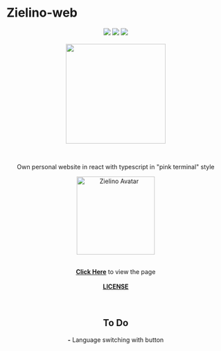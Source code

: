 # Zielino-web

<p align="center">
  <img src="https://img.shields.io/github/stars/Zielin0/zielino-web?style=for-the-badge">
  <img src="https://img.shields.io/github/forks/Zielin0/zielino-web?style=for-the-badge">
  <img src="https://img.shields.io/github/license/Zielin0/zielino-web?style=for-the-badge">
  <br />
  <br />
  <a href="https://discord.gg/ckYHKMy">
    <img src="https://discord.com/api/guilds/694865553835163648/embed.png?style=banner2" width="230">
  </a>
</p>

<br />

<p align="center">Own personal website in react with typescript in "pink terminal" style</p>

<p align="center">
  <a href="https://Zielin0.ct8.pl/" target="_blank"><img src="https://Zielin0.ct8.pl/favicon.ico" width="180" alt="Zielino Avatar"></img></a>
</p>

<br />

<div align="center">
  <a href="https://Zielin0.ct8.pl/"><strong>Click Here</strong></a> to view the page
</div>

<br />

<div align="center">
  <a href="https://github.com/Zielin0/zielino-web/blob/main/LICENSE"><strong>LICENSE</strong></a>
</div>

<br />
<br />

<div align="center">
<h2><strong>To Do</strong></h2>
<strong>-</strong> Language switching with button
</div>

